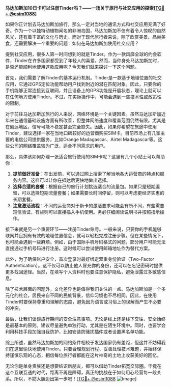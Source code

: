 **马达加斯加10日卡可以注册Tinder吗？——一场关于旅行与社交应用的探索[[TG💪+ @esim1088](https://t.me/s/esim1088)]**

如果你正计划去马达加斯加旅行，那么一定对当地的通讯方式和社交应用充满了好奇。作为一个以独特动植物闻名的非洲岛国，马达加斯加不仅有着令人惊叹的自然风光，还有着丰富的文化与历史。而对于现代旅行者来说，除了欣赏美景、品尝美食，还需要解决一个重要的问题：如何在马达加斯加使用社交应用？

提到社交应用，很多人第一时间想到的就是Tinder。作为一款风靡全球的约会软件，Tinder在许多国家都受到了年轻人的喜爱。然而，当你身处马达加斯加时，是否还能顺利地使用这款应用呢？今天我们就来探讨一下这个问题。

首先，我们需要了解Tinder的基本运行机制。Tinder是一款基于地理位置的社交应用，它通过GPS定位功能帮助用户找到附近的潜在匹配对象。因此，只要你的手机能够正常连接到互联网，并且设备上的GPS功能是开启状态，理论上就可以在任何地方使用Tinder。不过，在实际操作中，可能会遇到一些技术性或政策性的限制。

对于前往马达加斯加旅行的人来说，网络环境是一个关键因素。虽然马达加斯加近年来在通信基础设施方面有所改善，但整体网络速度和覆盖范围仍然有限。尤其是在偏远地区，信号可能不稳定甚至完全缺失。因此，如果你希望在旅途中使用Tinder，建议选择一家在当地口碑较好的运营商购买SIM卡。目前市场上有几家主要的电信公司提供服务，比如Orange Madagascar、Airtel Madagascar等。这些公司的网络覆盖较为广泛，适合不同需求的用户。

那么，具体该如何办理一张适合旅行使用的SIM卡呢？这里有几个小贴士可以帮助你：

1. **提前做好准备**：在出发前，可以通过网上搜索了解当地各大运营商的特点和服务内容。这样可以让你在抵达后更快地做出选择。
2. **选择合适的套餐**：根据自己的旅行计划挑选适合的流量包。如果只是短期逗留，可以选择短期流量套餐；如果需要长时间停留，则可以考虑更经济实惠的长期套餐。
3. **注意激活流程**：不同的运营商对于新卡的激活要求可能会有所不同，有些需要短信验证，有些则可以直接插入手机使用。务必仔细阅读说明书并按照指示操作。

接下来就是另一个重要环节——注册Tinder账号。一般来说，只要你的手机能够联网并且拥有有效的地理位置信息，就可以轻松完成注册步骤。但在某些情况下，也可能会遇到一些麻烦。例如，由于国际手机号码格式的问题，部分用户可能无法直接通过手机号码进行注册。这时候可以尝试使用邮箱地址作为替代方案。

此外，为了确保账户安全，首次登录时最好绑定双重身份验证（Two-Factor Authentication）。这不仅可以防止他人冒充你的身份，还可以在忘记密码时提供更多找回途径。当然，在填写个人资料时也要注意保护隐私，避免泄露过多敏感信息。

除了技术层面的问题外，文化差异也是值得我们关注的一点。马达加斯加是一个多元化的社会，居民来自不同的民族背景，信仰习惯也不尽相同。因此，在使用Tinder时要保持尊重和理解的态度，避免因为语言或习俗上的误解而产生不必要的冲突。

最后，让我们谈谈旅行期间的安全注意事项。无论是线上还是线下交往，安全始终是最基本的原则。建议尽量避免单独行动，尤其是在陌生环境中。同时，也要学会利用科技手段加强自我防护，比如安装防骚扰插件或者设置黑名单功能。

综上所述，虽然马达加斯加的网络条件相较于发达国家仍有差距，但这并不妨碍我们在这里愉快地使用Tinder。只要合理规划行程、妥善处理技术难题，并始终保持谨慎乐观的心态，相信每位旅行者都能在这片神奇的土地上收获美好的回忆。

无论你是单身贵族还是想要结识新朋友，都可以借助Tinder拓宽交际圈。毕竟在这个互联互通的时代，距离不再是障碍，真正的挑战在于如何用心经营每一段关系。所以，不妨大胆迈出第一步吧！[[TG💪+ @esim1088](https://t.me/s/esim1088) ![Image](https://i.postimg.cc/4NQfJmqS/Snipaste-2025-05-13-00-14-12.png)]